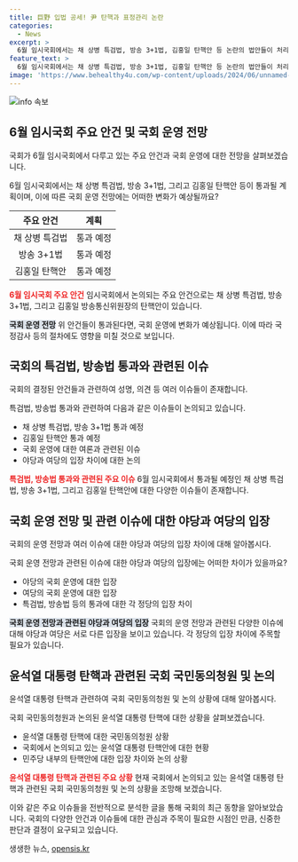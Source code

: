 ```yaml
---
title: 巨野 입법 공세! 尹 탄핵과 표정관리 논란
categories:
  - News
excerpt: >
  6월 임시국회에서는 채 상병 특검법, 방송 3+1법, 김홍일 탄핵안 등 논란의 법안들이 처리될 예정이다. 야당은 김홍일 탄핵안 등을 통과시키기 위한 공세를 펼치고 있으며, 민주당은 김홍일의 공영방송 3사 이사 선임 계획을 탄핵 명분으로 보고 있다. 또한, 윤석열 대통령 탄핵에 대한 국회 국민동의청원에 70만명 이상의 동의가 이뤄졌으나, 민주당은 아직 공공연히 꺼낼 타이밍 아니다라며 표정을 유지하고 있다. 김홍일 방송통신위원장의 사퇴 가능성과 야당의 입법 공세 전략도 관심을 모은다.
feature_text: >
  6월 임시국회에서는 채 상병 특검법, 방송 3+1법, 김홍일 탄핵안 등 논란의 법안들이 처리될 예정이다. 야당은 김홍일 탄핵안 등을 통과시키기 위한 공세를 펼치고 있으며, 민주당은 김홍일의 공영방송 3사 이사 선임 계획을 탄핵 명분으로 보고 있다. 또한, 윤석열 대통령 탄핵에 대한 국회 국민동의청원에 70만명 이상의 동의가 이뤄졌으나, 민주당은 아직 공공연히 꺼낼 타이밍 아니다라며 표정을 유지하고 있다. 김홍일 방송통신위원장의 사퇴 가능성과 야당의 입법 공세 전략도 관심을 모은다.
image: 'https://www.behealthy4u.com/wp-content/uploads/2024/06/unnamed-file.png'
---
```


<p><img src="https://www.behealthy4u.com/wp-content/uploads/2024/06/unnamed-file.png" alt="info 속보" /></p>

<h2 data-ke-size="size26">6월 임시국회 주요 안건 및 국회 운영 전망</h2>

<p>국회가 6월 임시국회에서 다루고 있는 주요 안건과 국회 운영에 대한 전망을 살펴보겠습니다.</p>

<p data-ke-size="size16">6월 임시국회에서는 채 상병 특검법, 방송 3+1법, 그리고 김홍일 탄핵안 등이 통과될 계획이며, 이에 따른 국회 운영 전망에는 어떠한 변화가 예상될까요?</p>

<table>
    <thead>
        <tr>
            <th style="text-align: center;">주요 안건</th>
            <th style="text-align: center;">계획</th>
        </tr>
    </thead>
    <tbody>
        <tr>
            <td style="text-align: center;">채 상병 특검법</td>
            <td style="text-align: center;">통과 예정</td>
        </tr>
        <tr>
            <td style="text-align: center;">방송 3+1법</td>
            <td style="text-align: center;">통과 예정</td>
        </tr>
        <tr>
            <td style="text-align: center;">김홍일 탄핵안</td>
            <td style="text-align: center;">통과 예정</td>
        </tr>
    </tbody>
</table>

<p><b><span style="color: #ee2323;">6월 임시국회 주요 안건</span></b>
임시국회에서 논의되는 주요 안건으로는 채 상병 특검법, 방송 3+1법, 그리고 김홍일 방송통신위원장의 탄핵안이 있습니다.</p>

<p><b><span style="background-color: #21538527;">국회 운영 전망</span></b>
위 안건들이 통과된다면, 국회 운영에 변화가 예상됩니다. 이에 따라 국정감사 등의 절차에도 영향을 미칠 것으로 보입니다.</p>

<h2 data-ke-size="size26">국회의 특검법, 방송법 통과와 관련된 이슈</h2>

<p>국회의 결정된 안건들과 관련하여 성명, 의견 등 여러 이슈들이 존재합니다.</p>

<p data-ke-size="size16">특검법, 방송법 통과와 관련하여 다음과 같은 이슈들이 논의되고 있습니다.</p>

<ul>
    <li>채 상병 특검법, 방송 3+1법 통과 예정</li>
    <li>김홍일 탄핵안 통과 예정</li>
    <li>국회 운영에 대한 여론과 관련된 이슈</li>
    <li>야당과 여당의 입장 차이에 대한 논의</li>
</ul>

<p><b><span style="color: #ee2323;">특검법, 방송법 통과와 관련된 주요 이슈</span></b>
6월 임시국회에서 통과될 예정인 채 상병 특검법, 방송 3+1법, 그리고 김홍일 탄핵안에 대한 다양한 이슈들이 존재합니다.</p>

<h2 data-ke-size="size26">국회 운영 전망 및 관련 이슈에 대한 야당과 여당의 입장</h2>

<p>국회의 운영 전망과 여러 이슈에 대한 야당과 여당의 입장 차이에 대해 알아봅시다.</p>

<p data-ke-size="size16">국회 운영 전망과 관련된 이슈에 대한 야당과 여당의 입장에는 어떠한 차이가 있을까요?</p>

<ul>
    <li>야당의 국회 운영에 대한 입장</li>
    <li>여당의 국회 운영에 대한 입장</li>
    <li>특검법, 방송법 등의 통과에 대한 각 정당의 입장 차이</li>
</ul>

<p><b><span style="background-color: #21538527;">국회 운영 전망과 관련된 야당과 여당의 입장</span></b>
국회의 운영 전망과 관련된 다양한 이슈에 대해 야당과 여당은 서로 다른 입장을 보이고 있습니다. 각 정당의 입장 차이에 주목할 필요가 있습니다.</p>

<h2 data-ke-size="size26">윤석열 대통령 탄핵과 관련된 국회 국민동의청원 및 논의</h2>

<p>윤석열 대통령 탄핵과 관련하여 국회 국민동의청원 및 논의 상황에 대해 알아봅시다.</p>

<p data-ke-size="size16">국회 국민동의청원과 논의된 윤석열 대통령 탄핵에 대한 상황을 살펴보겠습니다.</p>

<ul>
    <li>윤석열 대통령 탄핵에 대한 국민동의청원 상황</li>
    <li>국회에서 논의되고 있는 윤석열 대통령 탄핵안에 대한 현황</li>
    <li>민주당 내부의 탄핵안에 대한 입장 차이와 논의 상황</li>
</ul>

<p><b><span style="color: #ee2323;">윤석열 대통령 탄핵과 관련된 주요 상황</span></b>
현재 국회에서 논의되고 있는 윤석열 대통령 탄핵과 관련된 국회 국민동의청원 및 논의 상황을 조망해 보겠습니다.</p>

<p>이와 같은 주요 이슈들을 전반적으로 분석한 글을 통해 국회의 최근 동향을 알아보았습니다. 국회의 다양한 안건과 이슈들에 대한 관심과 주목이 필요한 시점인 만큼, 신중한 판단과 결정이 요구되고 있습니다.</p>
생생한 뉴스, <a href="https://opensis.kr" rel="dofollow">opensis.kr</a>


